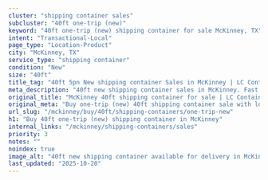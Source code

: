 ```yaml
---
cluster: "shipping container sales"
subcluster: "40ft one-trip (new)"
keyword: "40ft one-trip (new) shipping container for sale McKinney, TX"
intent: "Transactional-Local"
page_type: "Location-Product"
city: "McKinney, TX"
service_type: "shipping container"
condition: "New"
size: "40ft"
title_tag: "40ft 5pn New shipping container Sales in McKinney | LC Container"
meta_description: "40ft new shipping container sales in McKinney. Fast delivery, competitive pricing. Serving shipping containers area. Quote ID: 86H. Call (214) 524-4168 for your free quote today."
original_title: "McKinney 40ft shipping container for sale | LC Container"
original_meta: "Buy one-trip (new) 40ft shipping container sale with local delivery in McKinney, TX. LC Container — local Since 2003. Request a fast quote today."
url_slug: "/mckinney/buy/40ft/shipping-containers/one-trip-new"
h1: "Buy 40ft one-trip (new) shipping container in McKinney"
internal_links: "/mckinney/shipping-containers/sales"
priority: 3
notes: ""
noindex: true
image_alt: "40ft new shipping container available for delivery in McKinney"
last_updated: "2025-10-20"
---
```


<!-- TODO: Add unique city/inventory copy, images, and internal links here. -->
